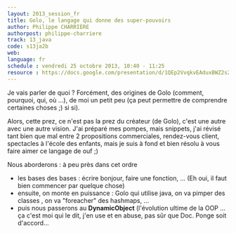 ```yaml
---
layout: 2013_session_fr
title: Golo, le langage qui donne des super-pouvoirs
author: Philippe CHARRIÈRE
authorpost: philippe-charriere
track: 13_java
code: s13ja2b
web: 
language: fr
schedule : vendredi 25 octobre 2013, 10:40 - 11:25
resource : https://docs.google.com/presentation/d/1QEp2VvqkvEAduxBWZ2s2CVqAL2VEKCgbPXcUE59vK_A/
---
```


Je vais parler de quoi ? Forcément, des origines de Golo (comment, pourquoi, qui, où ...), de moi un petit peu (ça peut permettre de comprendre certaines choses ;) si si).

Alors, cette prez, ce n'est pas la prez du créateur (de Golo), c'est une autre avec une autre vision. J'ai préparé mes pompes, mais snippets, j'ai révisé tant bien que mal entre 2 propositions commerciales, rendez-vous client, spectacles à l'école des enfants, mais je suis à fond et bien résolu à vous faire aimer ce langage de ouf ;) 

Nous aborderons : à peu près dans cet ordre

- les bases des bases : écrire bonjour, faire une fonction, ... (Eh oui, il faut bien commencer par quelque chose)
- ensuite, on monte en puissance : Golo qui utilise java, on va pimper des classes , on va "foreacher" des hashmaps, ...
- puis nous passerons au **DynamicObject** (l'évolution ultime de la OOP ... ça c'est moi qui le dit, j'en use et en abuse, pas sûr que Doc. Ponge soit d'accord...
